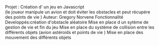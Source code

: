 Projet : Création d' un  jeu en Javascript  
		(le joueur  manipule  un avion  et doit  éviter  les  obstacles  et peut  récupére des points de  vie )
Auteur: Gregory Norvene
Fonctionnalité Developpés:création d'obstacle  aléatoire
										  		Mise en place  d un sytème  de gestion de vie et  fin  du  jeu
													Mise en place  du  système  de  collision  entre les différents  objets (avion  astéroids et  points de vie )
													Mise en place  des mouvement des différents  objets
